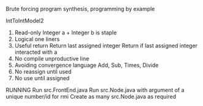 Brute forcing program synthesis, programming by example

IntToIntModel2

1. Read-only Integer a + Integer b is staple
2. Logical one liners
3. Useful return
    Return last assigned integer
    Return if last assigned integer interacted with a
4. No compile unproductive line
5. Avoiding convergence language
    Add, Sub, Times, Divide
6. No reassign until used
7. No use until assigned


RUNNING
Run src.FrontEnd.java
Run src.Node.java with argument of a unique number/id for rmi
    Create as many src.Node.java as required

